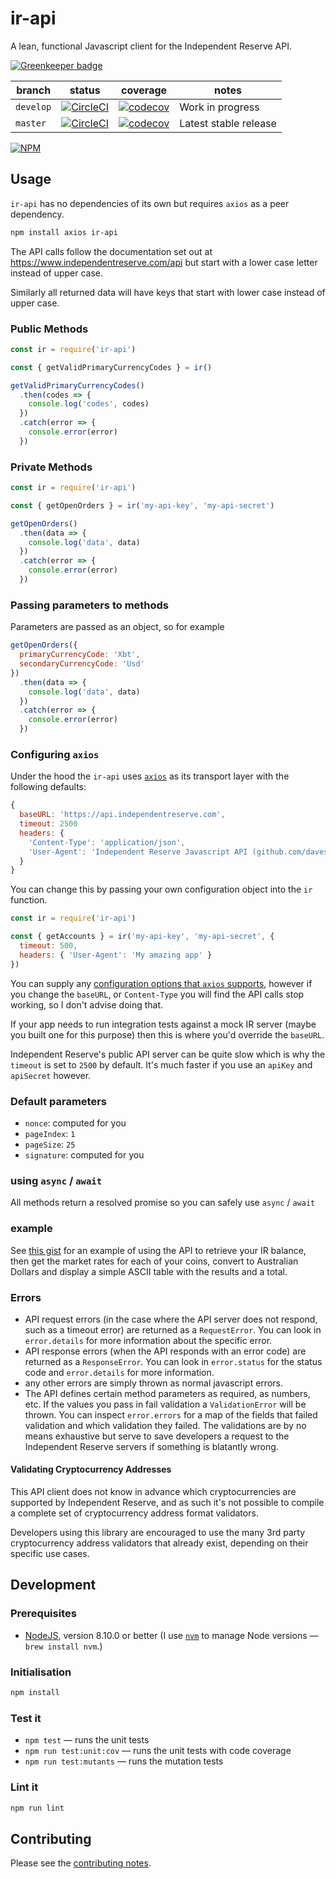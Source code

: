# ir-api

A lean, functional Javascript client for the Independent Reserve API.

[![Greenkeeper badge](https://badges.greenkeeper.io/davesag/ir-api.svg)](https://greenkeeper.io/)

<!-- prettier-ignore -->
| branch | status | coverage | notes |
| ------ | ------ | -------- | ----- |
| `develop` | [![CircleCI](https://circleci.com/gh/davesag/ir-api/tree/develop.svg?style=svg)](https://circleci.com/gh/davesag/ir-api/tree/develop) | [![codecov](https://codecov.io/gh/davesag/ir-api/branch/develop/graph/badge.svg)](https://codecov.io/gh/davesag/ir-api) | Work in progress |
| `master` | [![CircleCI](https://circleci.com/gh/davesag/ir-api/tree/master.svg?style=svg)](https://circleci.com/gh/davesag/ir-api/tree/master) | [![codecov](https://codecov.io/gh/davesag/ir-api/branch/master/graph/badge.svg)](https://codecov.io/gh/davesag/ir-api) | Latest stable release |

[![NPM](https://nodei.co/npm/ir-api.png)](https://nodei.co/npm/ir-api/)

## Usage

`ir-api` has no dependencies of its own but requires `axios` as a peer dependency.

```sh
npm install axios ir-api
```

The API calls follow the documentation set out at https://www.independentreserve.com/api but start with a lower case letter instead of upper case.

Similarly all returned data will have keys that start with lower case instead of upper case.

### Public Methods

```js
const ir = require('ir-api')

const { getValidPrimaryCurrencyCodes } = ir()

getValidPrimaryCurrencyCodes()
  .then(codes => {
    console.log('codes', codes)
  })
  .catch(error => {
    console.error(error)
  })
```

### Private Methods

```js
const ir = require('ir-api')

const { getOpenOrders } = ir('my-api-key', 'my-api-secret')

getOpenOrders()
  .then(data => {
    console.log('data', data)
  })
  .catch(error => {
    console.error(error)
  })
```

### Passing parameters to methods

Parameters are passed as an object, so for example

```js
getOpenOrders({
  primaryCurrencyCode: 'Xbt',
  secondaryCurrencyCode: 'Usd'
})
  .then(data => {
    console.log('data', data)
  })
  .catch(error => {
    console.error(error)
  })
```

### Configuring `axios`

Under the hood the `ir-api` uses [`axios`](https://github.com/axios/axios) as its transport layer with the following defaults:

```js
{
  baseURL: 'https://api.independentreserve.com',
  timeout: 2500
  headers: {
    'Content-Type': 'application/json',
    'User-Agent': 'Independent Reserve Javascript API (github.com/davesag/ir-api)'
  }
}
```

You can change this by passing your own configuration object into the `ir` function.

```js
const ir = require('ir-api')

const { getAccounts } = ir('my-api-key', 'my-api-secret', {
  timeout: 500,
  headers: { 'User-Agent': 'My amazing app' }
})
```

You can supply any [configuration options that `axios` supports](https://github.com/axios/axios#axioscreateconfig), however if you change the `baseURL`, or `Content-Type` you will find the API calls stop working, so I don't advise doing that.

If your app needs to run integration tests against a mock IR server (maybe you built one for this purpose) then this is where you'd override the `baseURL`.

Independent Reserve's public API server can be quite slow which is why the `timeout` is set to `2500` by default. It's much faster if you use an `apiKey` and `apiSecret` however.

### Default parameters

- `nonce`: computed for you
- `pageIndex`: `1`
- `pageSize`: `25`
- `signature`: computed for you

### using `async` / `await`

All methods return a resolved promise so you can safely use `async` / `await`

### example

See [this gist](https://gist.github.com/davesag/3567876481344419827e514bae78a02b) for an example of using the API to retrieve your IR balance, then get the market rates for each of your coins, convert to Australian Dollars and display a simple ASCII table with the results and a total.

### Errors

- API request errors (in the case where the API server does not respond, such as a timeout error) are returned as a `RequestError`. You can look in `error.details` for more information about the specific error.
- API response errors (when the API responds with an error code) are returned as a `ResponseError`. You can look in `error.status` for the status code and `error.details` for more information.
- any other errors are simply thrown as normal javascript errors.
- The API defines certain method parameters as required, as numbers, etc. If the values you pass in fail validation a `ValidationError` will be thrown. You can inspect `error.errors` for a map of the fields that failed validation and which validation they failed. The validations are by no means exhaustive but serve to save developers a request to the Independent Reserve servers if something is blatantly wrong.

#### Validating Cryptocurrency Addresses

This API client does not know in advance which cryptocurrencies are supported by Independent Reserve, and as such it's not possible to compile a complete set of cryptocurrency address format validators.

Developers using this library are encouraged to use the many 3rd party cryptocurrency address validators that already exist, depending on their specific use cases.

## Development

### Prerequisites

- [NodeJS](htps://nodejs.org), version 8.10.0 or better (I use [`nvm`](https://github.com/creationix/nvm) to manage Node versions — `brew install nvm`.)

### Initialisation

```sh
npm install
```

### Test it

- `npm test` — runs the unit tests
- `npm run test:unit:cov` — runs the unit tests with code coverage
- `npm run test:mutants` — runs the mutation tests

### Lint it

```sh
npm run lint
```

## Contributing

Please see the [contributing notes](CONTRIBUTING.md).
